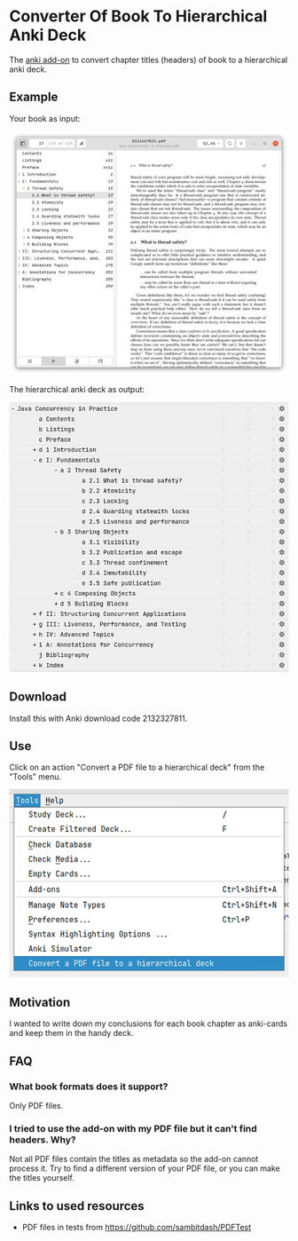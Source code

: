 # Converter Of Book To Hierarchical Anki Deck

The [anki add-on](https://addon-docs.ankiweb.net/) to convert chapter titles (headers) of book to a hierarchical 
anki deck.

## Example

Your book as input:

![](./resources/book-example.png)

The hierarchical anki deck as output:

![](./resources/hierarchical-deck-example.png)

## Download

Install this with Anki download code 2132327811.

## Use

Click on an action "Convert a PDF file to a hierarchical deck" from the "Tools" menu.

![](resources/action-example.png)

## Motivation

I wanted to write down my conclusions for each book chapter as anki-cards and keep them in the handy deck.

## FAQ

### What book formats does it support?

Only PDF files.

### I tried to use the add-on with my PDF file but it can't find headers. Why? 

Not all PDF files contain the titles as metadata so the add-on cannot process it. Try to find a different version of 
your PDF file, or you can make the titles yourself.

## Links to used resources

* PDF files in tests from https://github.com/sambitdash/PDFTest 
